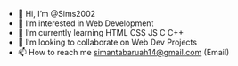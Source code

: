 - 👋 Hi, I’m @Sims2002
- 👀 I’m interested in Web Development
- 🌱 I’m currently learning HTML CSS JS C C++
- 💞️ I’m looking to collaborate on Web Dev Projects
- 📫 How to reach me simantabaruah14@gmail.com (Email)

<!---
Sims2002/Sims2002 is a ✨ special ✨ repository because its `README.md` (this file) appears on your GitHub profile.
You can click the Preview link to take a look at your changes.
--->
